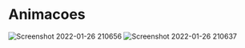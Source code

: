 # Animacoes
![Screenshot 2022-01-26 210656](https://user-images.githubusercontent.com/77131275/151267594-02a8a02c-eed9-420f-9d6e-eacce3d257e5.jpg)
![Screenshot 2022-01-26 210637](https://user-images.githubusercontent.com/77131275/151267597-e6b86090-943f-4325-9057-699d4953c060.jpg)

